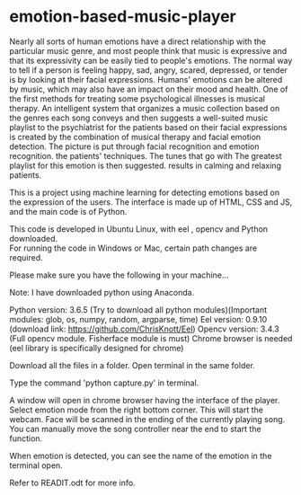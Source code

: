 # emotion-based-music-player

Nearly all sorts of human emotions have a direct relationship with the particular music genre, and most people think that music is expressive and that its expressivity can be easily tied to people's emotions. The normal way to tell if a person is feeling happy, sad, angry, scared, depressed, or tender is by looking at their facial expressions. Humans' emotions can be altered by music, which may also have an impact on their mood and health. One of the first methods for treating some psychological illnesses is musical therapy. An intelligent system that organizes a music collection based on the genres each song conveys and then suggests a well-suited music playlist to the psychiatrist for the patients based on their facial expressions is created by the combination of musical therapy and facial emotion detection. The picture is put through facial recognition and emotion recognition. the patients' techniques. The tunes that go with The greatest playlist for this emotion is then suggested. results in calming and relaxing patients.

This is a project using machine learning for detecting emotions based on the expression of the users. The interface is made up of HTML, CSS and JS, and the main code is of Python.


This code is developed in Ubuntu Linux, with eel , opencv and Python downloaded.  
For running the code in Windows or Mac, certain path changes are required.


Please make sure you have the following in your machine...

Note: I have downloaded python using Anaconda.

Python version: 3.6.5 (Try to download all python modules)(Important modules: glob, os, numpy, random, argparse, time)
Eel version: 0.9.10 (download link: https://github.com/ChrisKnott/Eel)
Opencv version: 3.4.3 (Full opencv module. Fisherface module is must)
Chrome browser is needed (eel library is specifically designed for chrome)

Download all the files in a folder. Open terminal in the same folder. 

Type the command 'python capture.py' in terminal. 

A window will open in chrome browser having the interface of the player. Select emotion mode from the right bottom corner. This will start the webcam. Face will be scanned in the ending of the currently playing song. You can manually move the song controller near the end to start the function. 

When emotion is detected, you can see the name of the emotion in the terminal open.

Refer to READIT.odt for more info.
